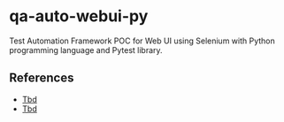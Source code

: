 # qa-auto-webui-py
Test Automation Framework POC for Web UI using Selenium with Python programming language and Pytest library.

## References

- [Tbd](https://tbd.com/)
- [Tbd](https://tbd.com/)

